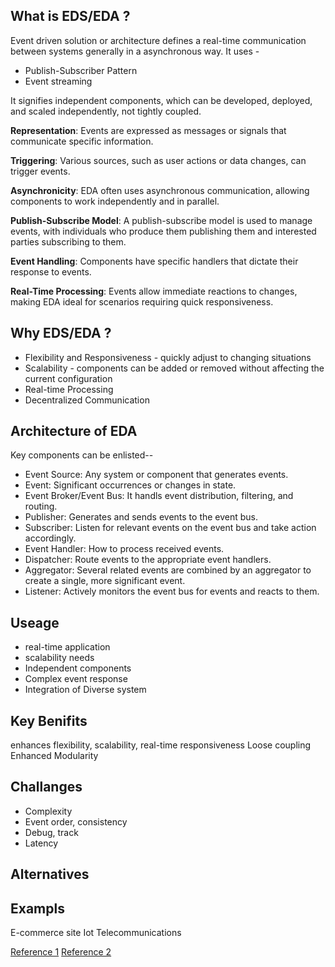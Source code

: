 ## What is EDS/EDA ?

Event driven solution or architecture defines a real-time communication between systems generally in a asynchronous way. It uses -

- Publish-Subscriber Pattern
- Event streaming 

It signifies independent components, which can be developed, deployed, and scaled independently, not tightly coupled.

**Representation**: Events are expressed as messages or signals that communicate specific information.

**Triggering**: Various sources, such as user actions or data changes, can trigger events.

**Asynchronicity**: EDA often uses asynchronous communication, allowing components to work independently and in parallel.

**Publish-Subscribe Model**: A publish-subscribe model is used to manage events, with individuals who produce them publishing them and interested parties subscribing to them.

**Event Handling**: Components have specific handlers that dictate their response to events.

**Real-Time Processing**: Events allow immediate reactions to changes, making EDA ideal for scenarios requiring quick responsiveness.

## Why EDS/EDA ?
- Flexibility and Responsiveness - quickly adjust to changing situations
- Scalability - components can be added or removed without affecting the current configuration
- Real-time Processing
- Decentralized Communication

## Architecture of EDA
Key components can be enlisted--

- Event Source: Any system or component that generates events. 
- Event: Significant occurrences or changes in state.
- Event Broker/Event Bus: It handls event distribution, filtering, and routing.
- Publisher: Generates and sends events to the event bus.
- Subscriber: Listen for relevant events on the event bus and take action accordingly.
- Event Handler: How to process received events.
- Dispatcher: Route events to the appropriate event handlers.
- Aggregator: Several related events are combined by an aggregator to create a single, more significant event.
- Listener: Actively monitors the event bus for events and reacts to them.


## Useage
- real-time application
- scalability needs
- Independent components
- Complex event response
- Integration of Diverse system


## Key Benifits
enhances flexibility, 
scalability, 
real-time responsiveness 
Loose coupling 
Enhanced Modularity

## Challanges
- Complexity
- Event order, consistency
- Debug, track
- Latency
## Alternatives

## Exampls
E-commerce site
Iot
Telecommunications

[Reference 1](https://learn.microsoft.com/en-us/azure/architecture/guide/architecture-styles/event-driven)
[Reference 2](https://www.geeksforgeeks.org/event-driven-architecture-system-design/)